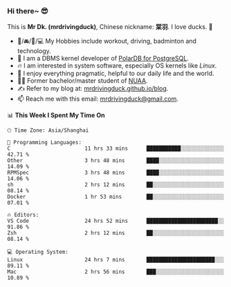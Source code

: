 ### Hi there~ 😎

This is **Mr Dk. (mrdrivingduck)**, Chinese nickname: **棠羽**. I love ducks. 🦆

- 💪/🚘/🏸/💻 My Hobbies include workout, driving, badminton and technology.
- 🍊 I am a DBMS kernel developer of [PolarDB for PostgreSQL](https://github.com/ApsaraDB/PolarDB-for-PostgreSQL).
- 🔥 I am interested in system software, especially OS kernels like *Linux*.
- 🔧 I enjoy everything pragmatic, helpful to our daily life and the world.
- 👨‍🎓 Former bachelor/master student of [NUAA](https://en.wikipedia.org/wiki/Nanjing_University_of_Aeronautics_and_Astronautics).
- ✍ Refer to my blog at: [mrdrivingduck.github.io/blog](https://mrdrivingduck.github.io/blog/).
- 📫 Reach me with this email: [mrdrivingduck@gmail.com](mailto:mrdrivingduck@gmail.com).

<!--START_SECTION:waka-->
📊 **This Week I Spent My Time On** 

```text
🕑︎ Time Zone: Asia/Shanghai

💬 Programming Languages: 
C                        11 hrs 33 mins      ███████████░░░░░░░░░░░░░░   42.71 % 
Other                    3 hrs 48 mins       ████░░░░░░░░░░░░░░░░░░░░░   14.09 % 
RPMSpec                  3 hrs 48 mins       ████░░░░░░░░░░░░░░░░░░░░░   14.06 % 
sh                       2 hrs 12 mins       ██░░░░░░░░░░░░░░░░░░░░░░░   08.14 % 
Docker                   1 hr 53 mins        ██░░░░░░░░░░░░░░░░░░░░░░░   07.01 % 

🔥 Editors: 
VS Code                  24 hrs 52 mins      ███████████████████████░░   91.86 % 
Zsh                      2 hrs 12 mins       ██░░░░░░░░░░░░░░░░░░░░░░░   08.14 % 

💻 Operating System: 
Linux                    24 hrs 7 mins       ██████████████████████░░░   89.11 % 
Mac                      2 hrs 56 mins       ███░░░░░░░░░░░░░░░░░░░░░░   10.89 % 
```


<!--END_SECTION:waka-->

<!-- ![Mr Dk.'s GitHub Stats](https://github-readme-stats.vercel.app/api?username=mrdrivingduck&count_private&show_icons=true&theme=buefy) -->

<!-- ![Most Used Languages](https://github-readme-stats.vercel.app/api/top-langs/?username=mrdrivingduck&exclude_repo=mips32-CPU,snort-tcp-socket&theme=buefy&layout=compact&langs_count=10) -->


<!--
**mrdrivingduck/mrdrivingduck** is a ✨ _special_ ✨ repository because its `README.md` (this file) appears on your GitHub profile.

Here are some ideas to get you started:

- 🔭 I’m currently working on ...
- 🌱 I’m currently learning ...
- 👯 I’m looking to collaborate on ...
- 🤔 I’m looking for help with ...
- 💬 Ask me about ...
- 📫 How to reach me: ...
- 😄 Pronouns: ...
- ⚡ Fun fact: ...
-->
